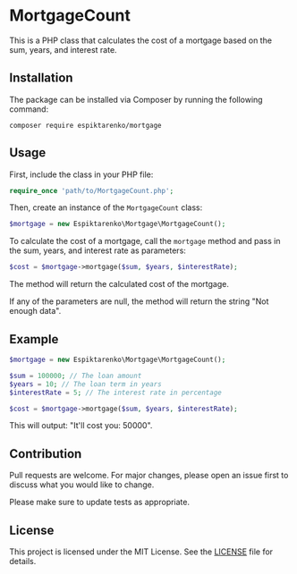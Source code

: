 # MortgageCount

This is a PHP class that calculates the cost of a mortgage based on the sum, years, and interest rate.

## Installation

The package can be installed via Composer by running the following command:

```
composer require espiktarenko/mortgage
```

## Usage

First, include the class in your PHP file:

```php
require_once 'path/to/MortgageCount.php';
```

Then, create an instance of the `MortgageCount` class:

```php
$mortgage = new Espiktarenko\Mortgage\MortgageCount();
```

To calculate the cost of a mortgage, call the `mortgage` method and pass in the sum, years, and interest rate as parameters:

```php
$cost = $mortgage->mortgage($sum, $years, $interestRate);
```

The method will return the calculated cost of the mortgage.

If any of the parameters are null, the method will return the string "Not enough data".

## Example

```php
$mortgage = new Espiktarenko\Mortgage\MortgageCount();

$sum = 100000; // The loan amount
$years = 10; // The loan term in years
$interestRate = 5; // The interest rate in percentage

$cost = $mortgage->mortgage($sum, $years, $interestRate);

```

This will output: "It'll cost you: 50000".

## Contribution

Pull requests are welcome. For major changes, please open an issue first to discuss what you would like to change.

Please make sure to update tests as appropriate.

## License

This project is licensed under the MIT License. See the [LICENSE](LICENSE) file for details.